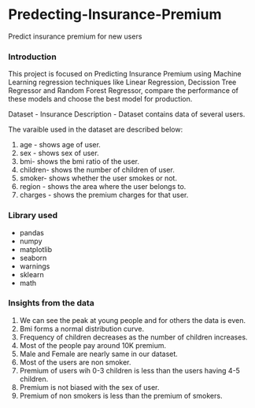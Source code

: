 # Predecting-Insurance-Premium
Predict insurance premium for new users
### Introduction
This project is focused on Predicting Insurance Premium using Machine Learning regression techniques like Linear Regression, Decission Tree Regressor and Random Forest Regressor, compare the performance of these models and choose the best model for production.

Dataset - Insurance
Description - Dataset contains data of several users.

The varaible used in the dataset are described below:
1. age - shows age of user.
2. sex - shows sex of user.
3. bmi- shows the bmi ratio of the user.
4. children- shows the number of children  of user.
5. smoker- shows whether the user smokes or not.
6. region - shows the area where the user belongs to.
7. charges -  shows the premium charges for that user.

### Library used
* pandas
* numpy
* matplotlib
* seaborn
* warnings
* sklearn
* math

### Insights from the data
1. We can see the peak at young people and for others the data is even.
2. Bmi forms a normal distribution curve.
3. Frequency of children decreases as the number of children increases.
4. Most of the people pay around 10K premium.
5. Male and Female are nearly same in our dataset.
6. Most of the users are non smoker.
7. Premium of users wih 0-3 children is less than the users having 4-5 children.
8. Premium is not biased with the sex of user.
9. Premium of non smokers is less than the premium of smokers.
